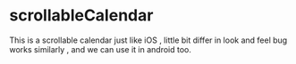 # scrollableCalendar
This is a scrollable calendar just like iOS , little bit differ in look and feel bug works similarly , and we can use it in android too.
